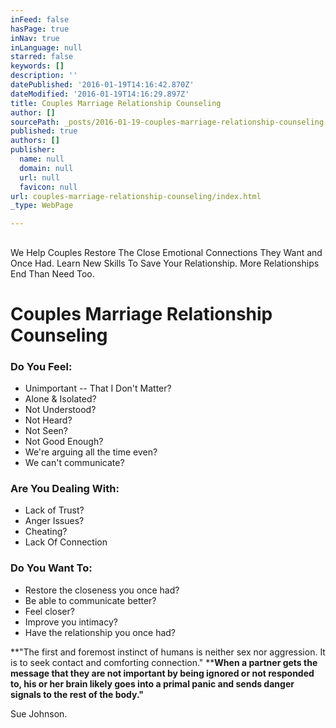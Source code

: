 ```yaml
---
inFeed: false
hasPage: true
inNav: true
inLanguage: null
starred: false
keywords: []
description: ''
datePublished: '2016-01-19T14:16:42.870Z'
dateModified: '2016-01-19T14:16:29.897Z'
title: Couples Marriage Relationship Counseling
author: []
sourcePath: _posts/2016-01-19-couples-marriage-relationship-counseling.md
published: true
authors: []
publisher:
  name: null
  domain: null
  url: null
  favicon: null
url: couples-marriage-relationship-counseling/index.html
_type: WebPage

---
```

## 

We Help Couples Restore The Close Emotional Connections They Want and Once Had. Learn New Skills To Save Your Relationship. More Relationships End Than Need Too.

# Couples Marriage Relationship Counseling

### **Do You Feel:**

* Unimportant -- That I Don't Matter?
* Alone & Isolated?
* Not Understood?
* Not Heard?
* Not Seen?
* Not Good Enough?
* We're arguing all the time even?
* We can't communicate?

### **Are You Dealing With:**

* Lack of Trust?
* Anger Issues?
* Cheating?
* Lack Of Connection

### **Do You Want To:**

* Restore the closeness you once had?
* Be able to communicate better?
* Feel closer?
* Improve you intimacy?
* Have the relationship you once had?

**"The first and foremost instinct of humans is neither sex nor aggression. It is to seek contact and comforting connection." ****When a partner gets the message that they are not important by being ignored or not responded to, his or her brain likely goes into a primal panic and sends danger signals to the rest of the body."**

Sue Johnson.